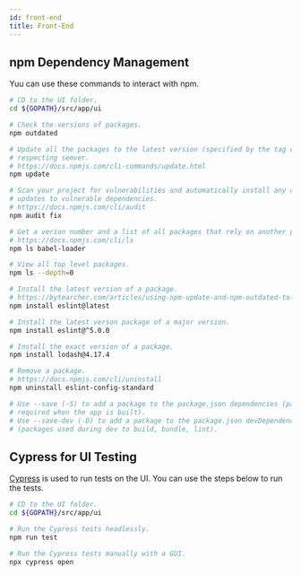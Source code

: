 ```yaml
---
id: front-end
title: Front-End
---
```


## npm Dependency Management

Yuu can use these commands to interact with npm.

```bash
# CD to the UI folder.
cd ${GOPATH}/src/app/ui

# Check the versions of packages.
npm outdated

# Update all the packages to the latest version (specified by the tag config),
# respecting semver.
# https://docs.npmjs.com/cli-commands/update.html
npm update

# Scan your project for vulnerabilities and automatically install any compatible
# updates to vulnerable dependencies.
# https://docs.npmjs.com/cli/audit
npm audit fix

# Get a verion number and a list of all packages that rely on another package.
# https://docs.npmjs.com/cli/ls
npm ls babel-loader

# View all top level packages.
npm ls --depth=0

# Install the latest version of a package.
# https://bytearcher.com/articles/using-npm-update-and-npm-outdated-to-update-dependencies/
npm install eslint@latest

# Install the latest verson package of a major version.
npm install eslint@^5.0.0

# Install the exact version of a package.
npm install lodash@4.17.4

# Remove a package.
# https://docs.npmjs.com/cli/uninstall
npm uninstall eslint-config-standard

# Use --save (-S) to add a package to the package.json dependencies (packages
# required when the app is built).
# Use --save-dev (-D) to add a package to the package.json devDependencies
# (packages used during dev to build, bundle, lint).
```

## Cypress for UI Testing

[Cypress](https://docs.cypress.io/guides/overview/why-cypress.html) is used to run tests on the UI. You can use the steps below to run the tests.

```bash
# CD to the UI folder.
cd ${GOPATH}/src/app/ui

# Run the Cypress tests headlessly.
npm run test

# Run the Cypress tests manually with a GUI.
npx cypress open
```


